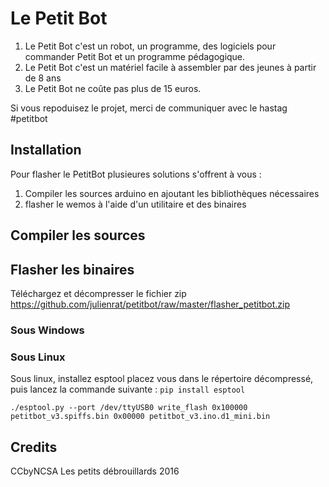 # Le Petit Bot
1. Le Petit Bot c'est un robot, un programme, des logiciels pour commander Petit Bot et un programme pédagogique.
2. Le Petit Bot c'est un matériel facile à assembler par des jeunes à partir de 8 ans
3. Le Petit Bot ne coûte pas plus de 15 euros.

Si vous repoduisez le projet, merci de communiquer avec le hastag #petitbot
## Installation
Pour flasher le PetitBot plusieures solutions s'offrent à vous :

1. Compiler les sources arduino en ajoutant les bibliothèques nécessaires
2. flasher le wemos à l'aide d'un utilitaire et des binaires

## Compiler les sources

## Flasher les binaires
Téléchargez et décompresser le fichier zip https://github.com/julienrat/petitbot/raw/master/flasher_petitbot.zip
### Sous Windows
### Sous Linux
Sous linux, installez esptool placez vous dans le répertoire décompressé, puis lancez la commande suivante :
```pip install esptool```

```./esptool.py --port /dev/ttyUSB0 write_flash 0x100000 petitbot_v3.spiffs.bin 0x00000 petitbot_v3.ino.d1_mini.bin```



## Credits
CCbyNCSA Les petits débrouillards 2016

